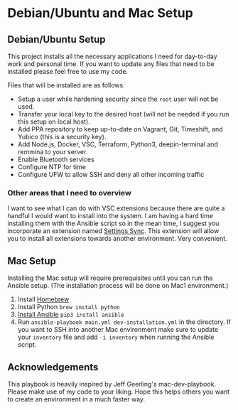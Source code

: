 # Debian/Ubuntu and Mac Setup
## Debian/Ubuntu Setup
This project installs all the necessary applications I need for day-to-day work and personal time. If you want to update any files that need to be installed please feel free to use my code.

Files that will be installed are as follows:

- Setup a user while hardening security since the `root` user will not be used.
- Transfer your local key to the desired host (will not be needed if you run this setup on local host).
- Add PPA repository to keep up-to-date on Vagrant, Git, Timeshift, and Yubico (this is a security key).
- Add Node.js, Docker, VSC, Terraform, Python3, deepin-terminal and remmina to your server.
- Enable Bluetooth services
- Configure NTP for time
- Configure UFW to allow SSH and deny all other incoming traffic

### Other areas that I need to overview
I want to see what I can do with VSC extensions because there are quite a handful I would want to install into the system. I am having a hard time installing them with the Ansible script so in the mean time, I suggest you incorporate an extension named [Settings Sync](https://marketplace.visualstudio.com/items?itemName=Shan.code-settings-sync). This extension will allow you to install all extensions towards another environment. Very convenient.

## Mac Setup
Installing the Mac setup will require prerequisites until you can run the Ansible setup. (The installation process will be done on Mac1 environment.)

1. Install [Homebrew](https://dev.to/kodebae/how-to-install-homebrew-and-other-packages-on-m1-macbook-4585)
2. Install Python `brew install python`
3. [Install Ansible](https://docs.ansible.com/ansible/latest/installation_guide/intro_installation.html#installing-ansible-on-macos) `pip3 install ansible`
4. Run `ansible-playbook main.yml dev-installation.yml` in the directory. If you want to SSH into another Mac environment make sure to update your `inventory` file and add `-i inventory` when running the Ansible script.

## Acknowledgements
This playbook is heavily inspired by Jeff Geerling's mac-dev-playbook. Please make use of my code to your liking. Hope this helps others you want to create an environment in a much faster way.
